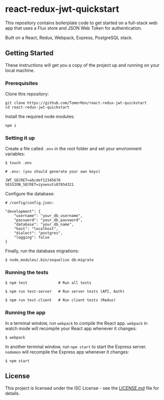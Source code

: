 # react-redux-jwt-quickstart

This repository contains boilerplate code to get started on a full-stack web app that uses a Flux store and JSON Web Token for authentication.

Built on a React, Redux, Webpack, Express, PostgreSQL stack.

## Getting Started

These instructions will get you a copy of the project up and running on your local machine.

### Prerequisites

Clone this repository:

```
git clone https://github.com/TomerRon/react-redux-jwt-quickstart
cd react-redux-jwt-quickstart
```

Install the required node modules:

```
npm i
```

### Setting it up

Create a file called `.env` in the root folder and set your environment variables:

```
$ touch .env
```

```
# .env: (you should generate your own keys)

JWT_SECRET=abcdef12345678
SESSION_SECRET=zyxwvuts87654321
```

Configure the database:

```
# /config/config.json:

"development": {
    "username": "your_db_username",
    "password": "your_db_password",
    "database": "your_db_name",
    "host": "localhost",
    "dialect": "postgres",
    "logging": false
}
```

Finally, run the database migrations:

```
$ node_modules/.bin/sequelize db:migrate
```

### Running the tests

```
$ npm test              # Run all tests

$ npm run test-server   # Run server tests (API, Auth)

$ npm run test-client   # Run client tests (Redux)
```

### Running the app

In a terminal window, run `webpack` to compile the React app. `webpack` in watch mode will recompile your React app whenever it changes:

```
$ webpack
```

In another terminal window, run `npm start` to start the Express server. `nodemon` will recompile the Express app whenever it changes:

```
$ npm start
```

## License

This project is licensed under the ISC License - see the [LICENSE.md](LICENSE.md) file for details.
